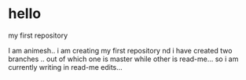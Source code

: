 # hello
my first repository

I am animesh..
i am creating my first repository nd i have created two branches ..
out of which one is master while other is read-me...
so i am currently writing in read-me edits...
